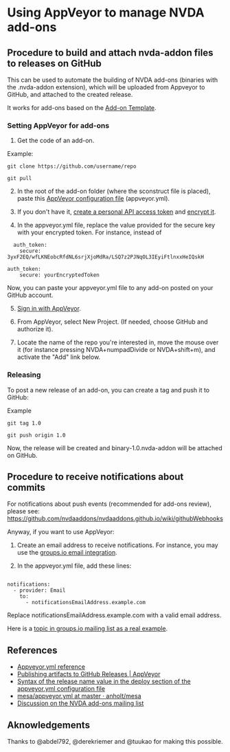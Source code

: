 # Using AppVeyor to manage NVDA add-ons 

## Procedure to build and attach nvda-addon files to releases on GitHub

This can be used to automate the building of NVDA add-ons (binaries with the .nvda-addon extension), which will be uploaded from Appveyor to GitHub, and attached to the created release.

It works for add-ons based on the [Add-on Template](https://github.com/nvdaaddons/addontemplate).

### Setting AppVeyor for add-ons

1. Get the code of an add-on.

Example:

```
git clone https://github.com/username/repo

git pull
```

2. In the root of the add-on folder (where the sconstruct file is placed), paste this [AppVeyor configuration file](https://gist.github.com/nvdaes/a486e45b98566d530688f6da9ce75f84/raw/d05b620185a58327b39da1215cf3c13c01249031/appveyor.yml) (appveyor.yml).

3. If you don't have it, [create a personal API access token](https://github.com/settings/tokens) and [encrypt it](https://ci.appveyor.com/tools/encrypt).

4. In the appveyor.yml file, replace the value provided for the secure key with your encrypted token. For instance, instead of

```
  auth_token:
    secure: 3yxF2EQ/wfLKNEobcRfdNL6srjXjoMdRa/LSQ7z2PJNqOL3IEyiFtlnxxHeIQskH
```

```
auth_token:
    secure: yourEncryptedToken
```

Now, you can paste your appveyor.yml file to any add-on posted on your GitHub account.

5. [Sign in with AppVeyor](https://www.appveyor.com/).

6. From AppVeyor, select New Project. (If needed, choose GitHub and authorize it).

7. Locate the name of the repo you're interested in, move the mouse over it (for instance pressing NVDA+numpadDivide or NVDA+shift+m), and activate the "Add" link below.

### Releasing

To post a new release of an add-on, you can create a tag and push it to GitHub:

Example

```
git tag 1.0

git push origin 1.0
```

Now, the release will be created and binary-1.0.nvda-addon will be attached on GitHub.

## Procedure to receive notifications about commits

For notifications about push events (recommended for add-ons review), please see:
https://github.com/nvdaaddons/nvdaaddons.github.io/wiki/githubWebhooks

Anyway, if you want to use AppVeyor: 

1. Create an email address to receive notifications. For instance, you may use the [groups.io email integration](https://groups.io/static/features).

2. In the appveyor.yml file, add these lines:

```

notifications:
  - provider: Email
    to:
      - notificationsEmailAddress.example.com

```

Replace notificationsEmailAddress.example.com with a valid email address.

Here is a [topic in groups.io mailing list as a real example](https://nvdaes.groups.io/g/NVDAADDONSCOMMITS/topic/build_completed/27377767).

## References

- [Appveyor.yml reference](https://www.appveyor.com/docs/appveyor-yml/)
- [Publishing artifacts to GitHub Releases | AppVeyor](https://www.appveyor.com/docs/deployment/github/#configuring-in-appveyoryml)
- [Syntax of the release name value in the deploy section of the appveyor.yml configuration file](http://help.appveyor.com/discussions/questions/9221-syntax-of-the-release-name-value-in-the-deploy-section-of-the-appveyoryml-configuration-file)
- [mesa/appveyor.yml at master · anholt/mesa](https://github.com/anholt/mesa/blob/master/appveyor.yml)
- [Discussion on the NVDA add-ons mailing list](https://nvda-addons.groups.io/g/nvda-addons/topic/6220467)

## Aknowledgements

Thanks to @abdel792, @derekriemer and @tuukao for making this possible.
